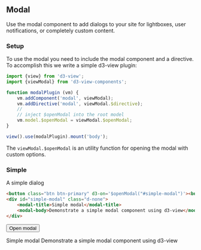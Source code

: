 ## Modal

Use the modal component to add dialogs to your site for lightboxes, user notifications, or completely custom content.

### Setup

To use the modal you need to include the modal component and a directive.
To accomplish this we write a simple d3-view plugin:
```javascript
import {view} from 'd3-view';
import {viewModal} from 'd3-view-components';

function modalPlugin (vm) {
    vm.addComponent('modal', viewModal);
    vm.addDirective('modal', viewModal.$directive);
    //
    // inject $openModal into the root model
    vm.model.$openModal = viewModal.$openModal;
}

view().use(modalPlugin).mount('body');
```

The ``viewModal.$openModal`` is an utility function for opening the modal with
custom options.

### Simple

A simple dialog
```html
<button class="btn btn-primary" d3-on='$openModal("#simple-modal")'><button>
<div id="simple-modal" class="d-none">
    <modal-title>Simple modal</modal-title>
    <modal-body>Demonstrate a simple modal component using d3-view</modal-body>
</div>
```
<button class="btn btn-primary" d3-on="$openModal('#simple-modal')">Open modal</button>
<br>
<div id="simple-modal" class="d-none">
    <modal-title>Simple modal</modal-title>
    <modal-body>Demonstrate a simple modal component using d3-view</modal-body>
</div>
